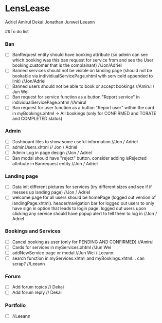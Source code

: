 # LensLease

Adriel
Amirul
Dekai
Jonathan
Junwei
Leeann

##To do list
### Ban 
- [ ] BanRequest entity should have booking attribute (so admin can see which booking was this ban request for service from and see the User booking.customer that is the complainant) //Jon/Adriel
- [ ] Banned services should not be visible on landing page (should not be bookable via individiualServicePage.xhtml with serviceId appended to link) //Jon/Adriel
- [ ] Banned users should not be able to book or accept bookings //Amirul / Jun Wei
- [ ] Ban request for service function as a button "Report service" in individualServicePage.xhtml //Amirul
- [ ] Ban request for user function as a button "Report user" within the card in myBookings.xhtml -> All bookings (only for CONFIRMED and TORATE and COMPLETED status)

### Admin 
- [ ] Dashboard tiles to show some useful information //Jon / Adriel
- [ ] adminUsers.xhtml // Jon / Adriel 
- [ ] Admin Log in page design //Jon / Adriel
- [ ] Ban modal should have "reject" button. consider adding isRejected attribute in Banrequest entity //Jon / Adriel

### Landing page
- [ ] Data init different pictures for services (try different sizes and see if if messes up landing page) //Jon / Adriel
- [ ] welcome page for all users should be homePage (logged out version of landingPage.xhtml). header/navigation bar for logged out users to only have sign in option that leads to login page. logged out users upon clicking any service should have popup alert to tell them to log in //Jon / Adriel

### Bookings and Services
- [ ] Cancel booking as user (only for PENDING AND CONFIRMED) //Amirul
- [ ] Cards for services in myServices.xhtml //Jun Wei 
- [ ] addNewService page or modal //Jun Wei / Leeann
- [ ] search function in myServices.xhtml and myBookings.xhtml... can scrap? //Leeann

### Forum 
- [ ] Add forum topics // Dekai
- [ ] Add forum reply // Dekai

### Portfolio 
- [ ] //Leeann
